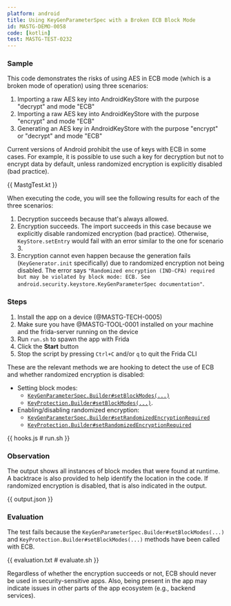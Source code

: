```yaml
---
platform: android
title: Using KeyGenParameterSpec with a Broken ECB Block Mode
id: MASTG-DEMO-0058
code: [kotlin]
test: MASTG-TEST-0232
---
```


### Sample

This code demonstrates the risks of using AES in ECB mode (which is a broken mode of operation) using three scenarios:

1. Importing a raw AES key into AndroidKeyStore with the purpose "decrypt" and mode "ECB"
2. Importing a raw AES key into AndroidKeyStore with the purpose "encrypt" and mode "ECB"
3. Generating an AES key in AndroidKeyStore with the purpose "encrypt" or "decrypt" and mode "ECB"

Current versions of Android prohibit the use of keys with ECB in some cases. For example, it is possible to use such a key for decryption but not to encrypt data by default, unless randomized encryption is explicitly disabled (bad practice).

{{ MastgTest.kt }}

When executing the code, you will see the following results for each of the three scenarios:

1. Decryption succeeds because that's always allowed.
2. Encryption succeeds. The import succeeds in this case because we explicitly disable randomized encryption (bad practice). Otherwise, `KeyStore.setEntry` would fail with an error similar to the one for scenario 3.
3. Encryption cannot even happen because the generation fails (`KeyGenerator.init` specifically) due to randomized encryption not being disabled. The error says `"Randomized encryption (IND-CPA) required but may be violated by block mode: ECB. See android.security.keystore.KeyGenParameterSpec documentation"`.

### Steps

1. Install the app on a device (@MASTG-TECH-0005)
2. Make sure you have @MASTG-TOOL-0001 installed on your machine and the frida-server running on the device
3. Run `run.sh` to spawn the app with Frida
4. Click the **Start** button
5. Stop the script by pressing `Ctrl+C` and/or `q` to quit the Frida CLI

These are the relevant methods we are hooking to detect the use of ECB and whether randomized encryption is disabled:

- Setting block modes:
    - [`KeyGenParameterSpec.Builder#setBlockModes(...)`](https://developer.android.com/reference/android/security/keystore/KeyGenParameterSpec.Builder#setBlockModes(java.lang.String[]))
    - [`KeyProtection.Builder#setBlockModes(...)`](https://developer.android.com/reference/android/security/keystore/KeyProtection.Builder#setBlockModes(java.lang.String[])).
- Enabling/disabling randomized encryption:
    - [`KeyGenParameterSpec.Builder#setRandomizedEncryptionRequired`](https://developer.android.com/reference/android/security/keystore/KeyGenParameterSpec.Builder#setRandomizedEncryptionRequired(boolean))
    - [`KeyProtection.Builder#setRandomizedEncryptionRequired`](https://developer.android.com/reference/android/security/keystore/KeyProtection.Builder#setRandomizedEncryptionRequired(boolean))

{{ hooks.js # run.sh }}

### Observation

The output shows all instances of block modes that were found at runtime. A backtrace is also provided to help identify the location in the code. If randomized encryption is disabled, that is also indicated in the output.

{{ output.json }}

### Evaluation

The test fails because the `KeyGenParameterSpec.Builder#setBlockModes(...)` and `KeyProtection.Builder#setBlockModes(...)` methods have been called with ECB.

{{ evaluation.txt # evaluate.sh }}

Regardless of whether the encryption succeeds or not, ECB should never be used in security-sensitive apps. Also, being present in the app may indicate issues in other parts of the app ecosystem (e.g., backend services).
